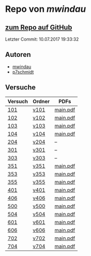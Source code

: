 # Repo von *mwindau*

## [zum Repo auf GitHub](https://github.com/mwindau/praktikum)

Letzter Commit: 10.07.2017 19:33:32

## Autoren
- [mwindau](https://github.com/mwindau)
- [p7schmidt](https://github.com/p7schmidt)

## Versuche

|       Versuch       |                           Ordner                            |                                   PDFs                                   |
|---------------------|-------------------------------------------------------------|--------------------------------------------------------------------------|
|[101](../versuch/101)|[v101](https://github.com/mwindau/praktikum/tree/master/v101)|[main.pdf](https://github.com/mwindau/praktikum/blob/master/v101/main.pdf)|
|[102](../versuch/102)|[v102](https://github.com/mwindau/praktikum/tree/master/v102)|[main.pdf](https://github.com/mwindau/praktikum/blob/master/v102/main.pdf)|
|[103](../versuch/103)|[v103](https://github.com/mwindau/praktikum/tree/master/v103)|[main.pdf](https://github.com/mwindau/praktikum/blob/master/v103/main.pdf)|
|[104](../versuch/104)|[v104](https://github.com/mwindau/praktikum/tree/master/v104)|[main.pdf](https://github.com/mwindau/praktikum/blob/master/v104/main.pdf)|
|[204](../versuch/204)|[v204](https://github.com/mwindau/praktikum/tree/master/v204)|–                                                                         |
|[301](../versuch/301)|[v301](https://github.com/mwindau/praktikum/tree/master/v301)|–                                                                         |
|[303](../versuch/303)|[v303](https://github.com/mwindau/praktikum/tree/master/v303)|–                                                                         |
|[351](../versuch/351)|[v351](https://github.com/mwindau/praktikum/tree/master/v351)|[main.pdf](https://github.com/mwindau/praktikum/blob/master/v351/main.pdf)|
|[353](../versuch/353)|[v353](https://github.com/mwindau/praktikum/tree/master/v353)|[main.pdf](https://github.com/mwindau/praktikum/blob/master/v353/main.pdf)|
|[355](../versuch/355)|[v355](https://github.com/mwindau/praktikum/tree/master/v355)|[main.pdf](https://github.com/mwindau/praktikum/blob/master/v355/main.pdf)|
|[401](../versuch/401)|[v401](https://github.com/mwindau/praktikum/tree/master/v401)|[main.pdf](https://github.com/mwindau/praktikum/blob/master/v401/main.pdf)|
|[406](../versuch/406)|[v406](https://github.com/mwindau/praktikum/tree/master/v406)|[main.pdf](https://github.com/mwindau/praktikum/blob/master/v406/main.pdf)|
|[500](../versuch/500)|[v500](https://github.com/mwindau/praktikum/tree/master/v500)|[main.pdf](https://github.com/mwindau/praktikum/blob/master/v500/main.pdf)|
|[504](../versuch/504)|[v504](https://github.com/mwindau/praktikum/tree/master/v504)|[main.pdf](https://github.com/mwindau/praktikum/blob/master/v504/main.pdf)|
|[601](../versuch/601)|[v601](https://github.com/mwindau/praktikum/tree/master/v601)|[main.pdf](https://github.com/mwindau/praktikum/blob/master/v601/main.pdf)|
|[606](../versuch/606)|[v606](https://github.com/mwindau/praktikum/tree/master/v606)|[main.pdf](https://github.com/mwindau/praktikum/blob/master/v606/main.pdf)|
|[702](../versuch/702)|[v702](https://github.com/mwindau/praktikum/tree/master/v702)|[main.pdf](https://github.com/mwindau/praktikum/blob/master/v702/main.pdf)|
|[704](../versuch/704)|[v704](https://github.com/mwindau/praktikum/tree/master/v704)|[main.pdf](https://github.com/mwindau/praktikum/blob/master/v704/main.pdf)|

